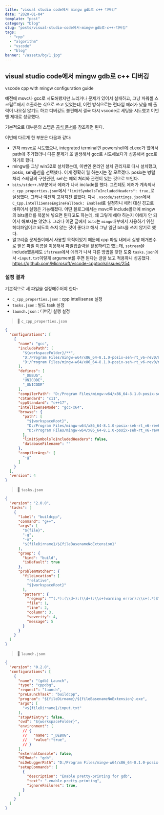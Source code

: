 ```yaml
---
title: "visual studio code에서 mingw gdb로 c++ 디버깅"
date: "2020-01-04"
template: "post"
category: "blog"
slug: "posts/visual-studio-code에서-mingw-gdb로-c++-디버깅"
tags: 
  - "cpp"
  - "algorithm"
  - "vscode"
  - "blog"
banner: "/assets/bg/1.jpg"
---
```


## visual studio code에서 mingw gdb로 c++ 디버깅

vscode cpp with mingw configuration guide

예전에 msvc나 gcc로 시도해봤지만 느리거나 문제가 있어서 실패하고, 그냥 파워셸 스크립트에서 호출하는 식으로 쓰고 있었는데, 이런 방식으로는 런타임 에러가 났을 때 출력이 나오질 않기도 하고 디버깅도 불편해서 결국 다시 vscode로 세팅을 시도했고 이번엔 제대로 성공했다.

기본적으로 대부분의 스텝은 [공식 문서](https://code.visualstudio.com/docs/cpp/config-mingw)를 참조하면 된다.

이번에 다르게 한 부분은 다음과 같다:
- 먼저 msvc로 시도했으나, integrated terminal인 powershell에 cl.exe가 없어서 path에 추가했더니 다른 문제가 또 발생해서 gcc로 시도해보다가 성공해서 gcc로 하기로 했다.
- mingw를 그냥 win32로 설치했는데, 이번엔 온라인 설치 관리자로 다시 설치했고, posix, seh옵션을 선택했다. 이게 정확히 뭘 하는지는 잘 모르겠다. posix는 병렬 처리 스레딩의 구현관련, seh는 예외 처리와 관련이 있는 것으로 보인다.
- `bits/stdc++.h`부분에서 에러가 나서 include를 했다. 그런데도 에러가 계속되서 `c_cpp_properties.json`에서 `"limitSymbolsToIncludedHeaders": true,`로 설정했다. 그러나 여전히 고쳐지진 않았다. 다시 `.vscode/settings.json`에서 `C_Cpp.intelliSenseEngineFallback: Enabled`로 설정하니 에러 대신 경고로 바뀌어서 실행은 가능해졌다. 어떤 블로그에서는 msvc쪽 include폴더에 mingw의 bits폴더를 복붙해 넣으면 된다고도 하는데, 왜 그렇게 해야 하는지 이해가 안 되어서 해보지는 않았다. 그러다 어떤 글에서 `bits`는 `mingw`내부에서 사용하기 위한 헤더파일이고 되도록 쓰지 않는 것이 좋다고 해서 그냥 일단 bits를 쓰지 않기로 했다.
- 알고리즘 문제풀이에서 사용할 목적이었기 때문에 cpp 파일 내에서 실행 매개변수로 받은 파일 이름을 이용해서 파일입출력을 활용하려고 했는데, `sstream`을 include했음에도 `ifstream`에서 에러가 나서 다른 방법을 찾던 도중 `tasks.json`에서 `<input.txt`이렇게 argument를 주면 된다는 글을 보고 적용하니 성공했다. https://github.com/Microsoft/vscode-cpptools/issues/254


### 설정 결과

기본적으로 세 파일을 설정해주어야 한다:
- `c_cpp_properties.json` : cpp intellisense 설정
- `tasks.json` : 빌드 task 설정
- `launch.json` : 디버깅 실행 설정

> 📂 `c_cpp_properties.json`
```json
{
  "configurations": [
    {
      "name": "gcc",
      "includePath": [
        "${workspaceFolder}/**",
        "D:/Program Files/mingw-w64/x86_64-8.1.0-posix-seh-rt_v6-rev0/mingw64/include",
        "D:/Program Files/mingw-w64/x86_64-8.1.0-posix-seh-rt_v6-rev0/mingw64/lib/gcc/x86_64-w64-mingw32/8.1.0/include/**"
      ],
      "defines": [
        "_DEBUG",
        "UNICODE",
        "_UNICODE"
      ],
      "compilerPath": "D:/Program Files/mingw-w64/x86_64-8.1.0-posix-seh-rt_v6-rev0/mingw64/bin/g++.exe",
      "cStandard": "c11",
      "cppStandard": "c++17",
      "intelliSenseMode": "gcc-x64",
      "browse": {
        "path": [
          "${workspaceRoot}",
          "D:/Program Files/mingw-w64/x86_64-8.1.0-posix-seh-rt_v6-rev0/mingw64/include",
          "D:/Program Files/mingw-w64/x86_64-8.1.0-posix-seh-rt_v6-rev0/mingw64/lib/gcc/x86_64-w64-mingw32/8.1.0/include"
        ],
        "limitSymbolsToIncludedHeaders": false,
        "databaseFilename": ""
      },
      "compilerArgs": [
        "-g"
      ]
    }
  ],
  "version": 4
}
```


> 📂 `tasks.json`
```json
{
  "version": "2.0.0",
  "tasks": [
    {
      "label": "buildcpp",
      "command": "g++",
      "args": [
        "${file}",
        "-g",
        "-o",
        "${fileDirname}/${fileBasenameNoExtension}"
      ],
      "group": {
        "kind": "build",
        "isDefault": true
      },
      "problemMatcher": {
        "fileLocation": [
          "relative",
          "${workspaceRoot}"
        ],
        "pattern": {
          "regexp": "^(.*):(\\d+):(\\d+):\\s+(warning error):\\s+(.*)$",
          "file": 1,
          "line": 2,
          "column": 3,
          "severity": 4,
          "message": 5
        }
      }
    }
  ]
}
```

> 📂 `launch.json`
```json
{
  "version": "0.2.0",
  "configurations": [
    {
      "name": "(gdb) Launch",
      "type": "cppdbg",
      "request": "launch",
      "preLaunchTask": "buildcpp",
      "program": "${fileDirname}/${fileBasenameNoExtension}.exe",
      "args": [
        "<${fileDirname}/input.txt"
      ],
      "stopAtEntry": false,
      "cwd": "${workspaceFolder}",
      "environment": [
        // {
        //   "name": "_DEBUG",
        //   "value":"true",
        // }
      ],
      "externalConsole": false,
      "MIMode": "gdb",
      "miDebuggerPath": "D:/Program Files/mingw-w64/x86_64-8.1.0-posix-seh-rt_v6-rev0/mingw64/bin/gdb.exe",
      "setupCommands": [
        {
          "description": "Enable pretty-printing for gdb",
          "text": "-enable-pretty-printing",
          "ignoreFailures": true,
        }
      ]
    }
  ]
}
```